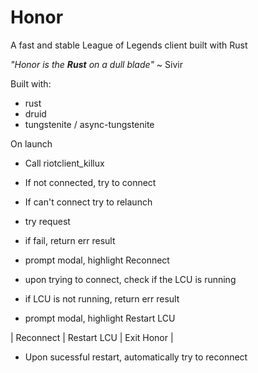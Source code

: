 # Honor
A fast and stable League of Legends client built with Rust 

*"Honor is the **Rust** on a dull blade"* ~ Sivir

Built with:
- rust
- druid
- tungstenite / async-tungstenite

On launch
- Call riotclient_killux
- If not connected, try to connect
- If can't connect try to relaunch

- try request
- if fail, return err result
- prompt modal, highlight Reconnect

- upon trying to connect, check if the LCU is running
- if LCU is not running, return err result
- prompt modal, highlight Restart LCU

| Reconnect | Restart LCU | Exit Honor |

- Upon sucessful restart, automatically try to reconnect
